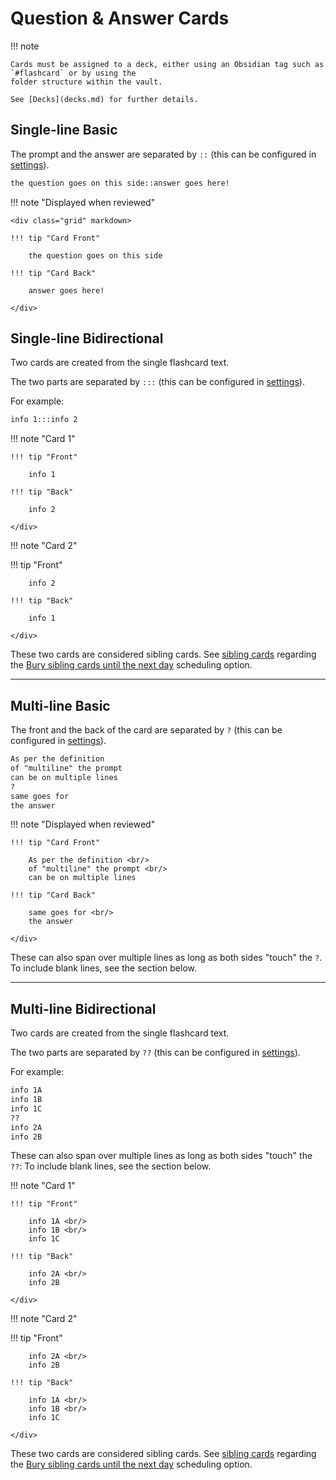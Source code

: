 # Question & Answer Cards

!!! note

    Cards must be assigned to a deck, either using an Obsidian tag such as `#flashcard` or by using the
    folder structure within the vault. 

    See [Decks](decks.md) for further details.



## Single-line Basic

The prompt and the answer are separated by `::` (this can be configured in [settings]( ../user-options.md#flashcard-separators)).

```markdown
the question goes on this side::answer goes here!
```

!!! note "Displayed when reviewed"

    <div class="grid" markdown>

    !!! tip "Card Front"

        the question goes on this side

    !!! tip "Card Back"

        answer goes here!

    </div>

## Single-line Bidirectional

Two cards are created from the single flashcard text.

The two parts are separated by `:::` (this can be configured in [settings]( ../user-options.md#flashcard-separators)).

For example:

```markdown
info 1:::info 2
```

!!! note "Card 1"
    <div class="grid" markdown>

    !!! tip "Front"

        info 1

    !!! tip "Back"

        info 2

    </div>

!!! note "Card 2"
    <div class="grid" markdown>
    !!! tip "Front"

        info 2

    !!! tip "Back"

        info 1

    </div>

These two cards are considered sibling cards. See [sibling cards](flashcards-overview.md#sibling-cards) regarding the 
[Bury sibling cards until the next day](../user-options.md#flashcard-review) scheduling option.

---

## Multi-line Basic

The front and the back of the card are separated by `?` (this can be configured in [settings]( ../user-options.md#flashcard-separators)).

```markdown
As per the definition
of "multiline" the prompt
can be on multiple lines
?
same goes for
the answer
```

!!! note "Displayed when reviewed"
    <div class="grid" markdown>

    !!! tip "Card Front"

        As per the definition <br/>
        of "multiline" the prompt <br/>
        can be on multiple lines

    !!! tip "Card Back"

        same goes for <br/>
        the answer

    </div>


These can also span over multiple lines as long as both sides "touch" the `?`.
To include blank lines, see the section below.



---


## Multi-line Bidirectional

Two cards are created from the single flashcard text.

The two parts are separated by `??` (this can be configured in [settings]( ../user-options.md#flashcard-separators)).

For example:

```markdown
info 1A
info 1B
info 1C
?? 
info 2A
info 2B
```

These can also span over multiple lines as long as both sides "touch" the `??`:
To include blank lines, see the section below.

!!! note "Card 1"
    <div class="grid" markdown>

    !!! tip "Front"

        info 1A <br/>
        info 1B <br/>
        info 1C

    !!! tip "Back"

        info 2A <br/>
        info 2B

    </div>

!!! note "Card 2"
    <div class="grid" markdown>
    !!! tip "Front"

        info 2A <br/>
        info 2B

    !!! tip "Back"

        info 1A <br/>
        info 1B <br/>
        info 1C

    </div>

These two cards are considered sibling cards. See [sibling cards](flashcards-overview.md#sibling-cards) regarding the 
[Bury sibling cards until the next day]( ../user-options.md#flashcard-review) scheduling option.
